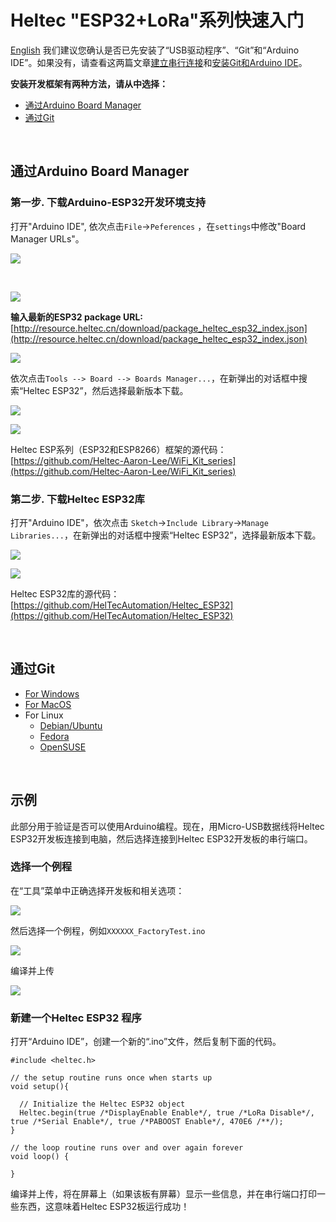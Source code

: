 # Heltec "ESP32+LoRa"系列快速入门
[English](https://heltec-automation-docs.readthedocs.io/en/latest/esp32/quick_start.html)
我们建议您确认是否已先安装了“USB驱动程序”、“Git”和“Arduino IDE”。如果没有，请查看这两篇文章[建立串行连接](https://heltec-automation.readthedocs.io/zh_CN/latest/general/establish_serial_connection.html)和[安装Git和Arduino IDE](https://heltec-automation.readthedocs.io/zh_CN/latest/general/how_to_install_git_and_arduino.html)。

**安装开发框架有两种方法，请从中选择：**

- [通过Arduino Board Manager](#arduino-board-manager)
- [通过Git](#git)

&nbsp;

## 通过Arduino Board Manager

### 第一步. 下载Arduino-ESP32开发环境支持

打开"Arduino IDE", 依次点击`File`->`Peferences` ，在`settings`中修改"Board Manager URLs"。

![](img/quick_start/01.png)

&nbsp;

![](img/quick_start/02.png)

**输入最新的ESP32 package URL:** [http://resource.heltec.cn/download/package_heltec_esp32_index.json](http://resource.heltec.cn/download/package_heltec_esp32_index.json)

![](img/quick_start/03.png)

依次点击`Tools --> Board --> Boards Manager...`，在新弹出的对话框中搜索“Heltec ESP32”，然后选择最新版本下载。

![](img/quick_start/04.png)

![](img/quick_start/05.png)

Heltec ESP系列（ESP32和ESP8266）框架的源代码：[https://github.com/Heltec-Aaron-Lee/WiFi_Kit_series](https://github.com/Heltec-Aaron-Lee/WiFi_Kit_series)

### 第二步. 下载Heltec ESP32库

打开"Arduino IDE"，依次点击 `Sketch`->`Include Library`->`Manage Libraries...`，在新弹出的对话框中搜索“Heltec ESP32”，选择最新版本下载。

![](img/quick_start/06.png)

![](img/quick_start/07.png)

Heltec ESP32库的源代码：[https://github.com/HelTecAutomation/Heltec_ESP32](https://github.com/HelTecAutomation/Heltec_ESP32)

&nbsp;

## 通过Git

- [For Windows](https://github.com/Heltec-Aaron-Lee/WiFi_Kit_series/blob/master/InstallGuide/windows.md)
- [For MacOS](https://github.com/Heltec-Aaron-Lee/WiFi_Kit_series/blob/master/InstallGuide/mac.md)
- For Linux
  - [Debian/Ubuntu](https://github.com/Heltec-Aaron-Lee/WiFi_Kit_series/blob/master/InstallGuide/debian_ubuntu.md)
  - [Fedora](https://github.com/Heltec-Aaron-Lee/WiFi_Kit_series/blob/master/InstallGuide/fedora.md)
  - [OpenSUSE](https://github.com/Heltec-Aaron-Lee/WiFi_Kit_series/blob/master/InstallGuide/opensuse.md)

&nbsp;

## 示例

此部分用于验证是否可以使用Arduino编程。现在，用Micro-USB数据线将Heltec ESP32开发板连接到电脑，然后选择连接到Heltec ESP32开发板的串行端口。

### 选择一个例程

在“工具”菜单中正确选择开发板和相关选项：

![](img/quick_start/08.png)

然后选择一个例程，例如`XXXXXX_FactoryTest.ino`

![](img/quick_start/09.png)

编译并上传

![](img/quick_start/10.png)

### 新建一个Heltec ESP32 程序

打开“Arduino IDE”，创建一个新的“.ino”文件，然后复制下面的代码。

```arduino
#include <heltec.h>

// the setup routine runs once when starts up
void setup(){

  // Initialize the Heltec ESP32 object
  Heltec.begin(true /*DisplayEnable Enable*/, true /*LoRa Disable*/, true /*Serial Enable*/, true /*PABOOST Enable*/, 470E6 /**/);
}

// the loop routine runs over and over again forever
void loop() {

}
```

编译并上传，将在屏幕上（如果该板有屏幕）显示一些信息，并在串行端口打印一些东西，这意味着Heltec ESP32板运行成功！